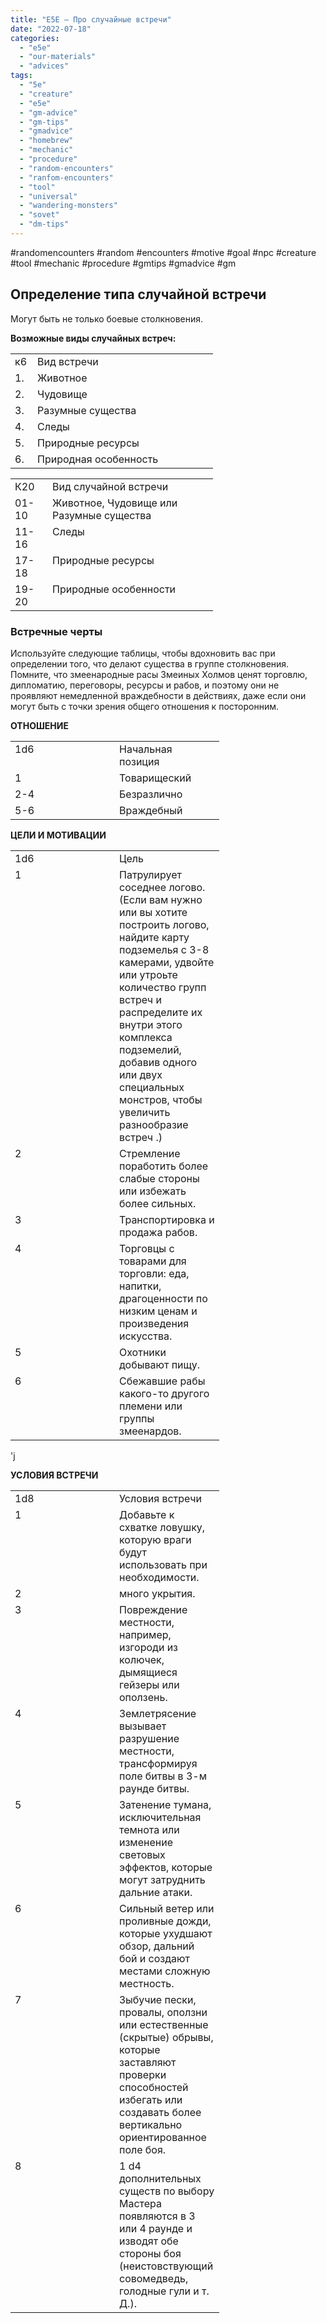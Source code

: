 ```yaml
---
title: "E5E – Про случайные встречи"
date: "2022-07-18"
categories: 
  - "e5e"
  - "our-materials"
  - "advices"
tags: 
  - "5e"
  - "creature"
  - "e5e"
  - "gm-advice"
  - "gm-tips"
  - "gmadvice"
  - "homebrew"
  - "mechanic"
  - "procedure"
  - "random-encounters"
  - "ranfom-encounters"
  - "tool"
  - "universal"
  - "wandering-monsters"
  - "sovet"
  - "dm-tips"
---
```


#randomencounters #random #encounters #motive #goal #npc #creature #tool #mechanic #procedure #gmtips #gmadvice #gm

## **Определение типа случайной встречи**

Могут быть не только боевые столкновения.

**Возможные виды случайных встреч:**

<table style="border-collapse: collapse;" border="0"><colgroup><col style="width: 36px;"> <col style="width: 288px;"></colgroup><tbody valign="top"><tr><td style="padding-left: 7px; padding-right: 7px;">к6</td><td style="padding-left: 7px; padding-right: 7px;">Вид встречи</td></tr><tr><td style="padding-left: 7px; padding-right: 7px;">1.</td><td style="padding-left: 7px; padding-right: 7px;">Животное</td></tr><tr><td style="padding-left: 7px; padding-right: 7px;">2.</td><td style="padding-left: 7px; padding-right: 7px;">Чудовище</td></tr><tr><td style="padding-left: 7px; padding-right: 7px;">3.</td><td style="padding-left: 7px; padding-right: 7px;">Разумные существа</td></tr><tr><td style="padding-left: 7px; padding-right: 7px;">4.</td><td style="padding-left: 7px; padding-right: 7px;">Следы</td></tr><tr><td style="padding-left: 7px; padding-right: 7px;">5.</td><td style="padding-left: 7px; padding-right: 7px;">Природные ресурсы</td></tr><tr><td style="padding-left: 7px; padding-right: 7px;">6.</td><td style="padding-left: 7px; padding-right: 7px;">Природная особенность</td></tr></tbody></table>

<table style="border-collapse: collapse;" border="0"><colgroup><col style="width: 60px;"> <col style="width: 264px;"></colgroup><tbody valign="top"><tr><td style="padding-left: 7px; padding-right: 7px;">К20</td><td style="padding-left: 7px; padding-right: 7px;">Вид случайной встречи</td></tr><tr><td style="padding-left: 7px; padding-right: 7px;">01-10</td><td style="padding-left: 7px; padding-right: 7px;">Животное, Чудовище или Разумные существа</td></tr><tr><td style="padding-left: 7px; padding-right: 7px;">11-16</td><td style="padding-left: 7px; padding-right: 7px;">Следы</td></tr><tr><td style="padding-left: 7px; padding-right: 7px;">17-18</td><td style="padding-left: 7px; padding-right: 7px;">Природные ресурсы</td></tr><tr><td style="padding-left: 7px; padding-right: 7px;">19-20</td><td style="padding-left: 7px; padding-right: 7px;">Природные особенности</td></tr></tbody></table>

### Встречные черты

Используйте следующие таблицы, чтобы вдохновить вас при определении того, что делают существа в группе столкновения. Помните, что змеенародные расы Змеиных Холмов ценят торговлю, дипломатию, переговоры, ресурсы и рабов, и поэтому они не проявляют немедленной враждебности в действиях, даже если они могут быть с точки зрения общего отношения к посторонним.

**ОТНОШЕНИЕ**

<table style="border-collapse: collapse;" border="0"><colgroup><col style="width: 167px;"> <col style="width: 167px;"></colgroup><tbody valign="top"><tr><td style="padding-left: 7px; padding-right: 7px;">1d6</td><td style="padding-left: 7px; padding-right: 7px;">Начальная позиция</td></tr><tr><td style="padding-left: 7px; padding-right: 7px;">1</td><td style="padding-left: 7px; padding-right: 7px;">Товарищеский</td></tr><tr><td style="padding-left: 7px; padding-right: 7px;">2-4</td><td style="padding-left: 7px; padding-right: 7px;">Безразлично</td></tr><tr><td style="padding-left: 7px; padding-right: 7px;">5-6</td><td style="padding-left: 7px; padding-right: 7px;">Враждебный</td></tr></tbody></table>

**ЦЕЛИ И МОТИВАЦИИ**

<table style="border-collapse: collapse;" border="0"><colgroup><col style="width: 167px;"> <col style="width: 167px;"></colgroup><tbody valign="top"><tr><td style="padding-left: 7px; padding-right: 7px;">1d6</td><td style="padding-left: 7px; padding-right: 7px;">Цель</td></tr><tr><td style="padding-left: 7px; padding-right: 7px;">1</td><td style="padding-left: 7px; padding-right: 7px;">Патрулирует соседнее логово. (Если вам нужно или вы хотите построить логово, найдите карту подземелья с 3-8 камерами, удвойте или утроьте количество групп встреч и распределите их внутри этого комплекса подземелий, добавив одного или двух специальных монстров, чтобы увеличить разнообразие встреч .)</td></tr><tr><td style="padding-left: 7px; padding-right: 7px;">2</td><td style="padding-left: 7px; padding-right: 7px;">Стремление поработить более слабые стороны или избежать более сильных.</td></tr><tr><td style="padding-left: 7px; padding-right: 7px;">3</td><td style="padding-left: 7px; padding-right: 7px;">Транспортировка и продажа рабов.</td></tr><tr><td style="padding-left: 7px; padding-right: 7px;">4</td><td style="padding-left: 7px; padding-right: 7px;">Торговцы с товарами для торговли: еда, напитки, драгоценности по низким ценам и произведения искусства.</td></tr><tr><td style="padding-left: 7px; padding-right: 7px;">5</td><td style="padding-left: 7px; padding-right: 7px;">Охотники добывают пищу.</td></tr><tr><td style="padding-left: 7px; padding-right: 7px;">6</td><td style="padding-left: 7px; padding-right: 7px;">Сбежавшие рабы какого-то другого племени или группы змеенардов.</td></tr></tbody></table>

'j

**УСЛОВИЯ ВСТРЕЧИ**

<table style="border-collapse: collapse;" border="0"><colgroup><col style="width: 167px;"> <col style="width: 167px;"></colgroup><tbody valign="top"><tr><td style="padding-left: 7px; padding-right: 7px;">1d8</td><td style="padding-left: 7px; padding-right: 7px;">Условия встречи</td></tr><tr><td style="padding-left: 7px; padding-right: 7px;">1</td><td style="padding-left: 7px; padding-right: 7px;">Добавьте к схватке ловушку, которую враги будут использовать при необходимости.</td></tr><tr><td style="padding-left: 7px; padding-right: 7px;">2</td><td style="padding-left: 7px; padding-right: 7px;">много укрытия.</td></tr><tr><td style="padding-left: 7px; padding-right: 7px;">3</td><td style="padding-left: 7px; padding-right: 7px;">Повреждение местности, например, изгороди из колючек, дымящиеся гейзеры или оползень.</td></tr><tr><td style="padding-left: 7px; padding-right: 7px;">4</td><td style="padding-left: 7px; padding-right: 7px;">Землетрясение вызывает разрушение местности, трансформируя поле битвы в 3-м раунде битвы.</td></tr><tr><td style="padding-left: 7px; padding-right: 7px;">5</td><td style="padding-left: 7px; padding-right: 7px;">Затенение тумана, исключительная темнота или изменение световых эффектов, которые могут затруднить дальние атаки.</td></tr><tr><td style="padding-left: 7px; padding-right: 7px;">6</td><td style="padding-left: 7px; padding-right: 7px;">Сильный ветер или проливные дожди, которые ухудшают обзор, дальний бой и создают местами сложную местность.</td></tr><tr><td style="padding-left: 7px; padding-right: 7px;">7</td><td style="padding-left: 7px; padding-right: 7px;">Зыбучие пески, провалы, оползни или естественные (скрытые) обрывы, которые заставляют проверки способностей избегать или создавать более вертикально ориентированное поле боя.</td></tr><tr><td style="padding-left: 7px; padding-right: 7px;">8</td><td style="padding-left: 7px; padding-right: 7px;">1 d4 дополнительных существ по выбору Мастера появляются в 3 или 4 раунде и изводят обе стороны боя (неистовствующий совомедведь, голодные гули и т. Д.).</td></tr></tbody></table>
